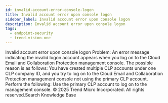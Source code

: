 ```yaml
---
id: invalid-account-error-console-logon
title: Invalid account error upon console logon
sidebar_label: Invalid account error upon console logon
description: Invalid account error upon console logon
tags:
  - endpoint-security
  - trend-vision-one
---
```


 Invalid account error upon console logon Problem: An error message indicating the invalid logon account appears when you log on to the Cloud Email and Collaboration Protection management console. The possible reason is as follows: You have created multiple CLP accounts under one CLP company ID, and you try to log on to the Cloud Email and Collaboration Protection management console not using the primary CLP account. Perform the following: Use the primary CLP account to log on to the management console. © 2025 Trend Micro Incorporated. All rights reserved.Search Knowledge Base